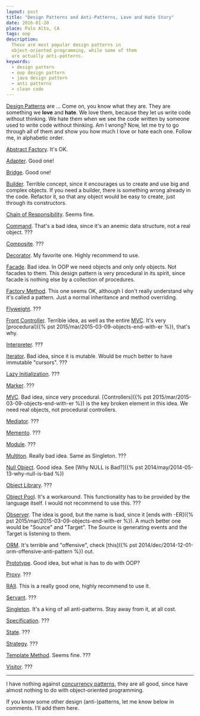 ```yaml
---
layout: post
title: "Design Patterns and Anti-Patterns, Love and Hate Story"
date: 2016-01-20
place: Palo Alto, CA
tags: oop
description:
  These are most popular design patterns in
  object-oriented programming, while some of them
  are actually anti-patterns.
keywords:
  - design pattern
  - oop design pattern
  - java design pattern
  - anti patterns
  - clean code
---
```


[Design Patterns](https://en.wikipedia.org/wiki/Software_design_pattern) are ...
Come on, you know what they are. They are
something we **love** and **hate**. We love them, because they let us
write code without thinking. We hate them when we see the code
written by someone used to write code without thinking. Am I wrong?
Now, let me try to go through all of them and show you how much
I love or hate each one. Follow me, in alphabetic order.

<!--more-->
[<span class='green'>Abstract Factory</span>](https://en.wikipedia.org/wiki/Abstract_factory_pattern).
It's OK.

[<span class='green'>Adapter</span>](https://en.wikipedia.org/wiki/Adapter_pattern).
Good one!

[<span class='green'>Bridge</span>](https://en.wikipedia.org/wiki/Bridge_pattern).
Good one!

[<span class='red'>Builder</span>](https://en.wikipedia.org/wiki/Builder_pattern).
Terrible concept, since it encourages us to create and
use big and complex objects. If you need a builder, there
is something wrong already in the code. Refactor it, so that
any object would be easy to create, just through its constructors.

[<span class='green'>Chain of Responsibility</span>](https://en.wikipedia.org/wiki/Chain_of_responsibility_pattern).
Seems fine.

[<span class='red'>Command</span>](https://en.wikipedia.org/wiki/Command_pattern).
That's a bad idea, since it's an anemic data structure, not
a real object.
???

[<span class=''>Composite</span>](https://en.wikipedia.org/wiki/Composite_pattern).
???

[<span class='green'>Decorator</span>](https://en.wikipedia.org/wiki/Decorator_pattern).
My favorite one. Highly recommend to use.

[<span class='red'>Facade</span>](https://en.wikipedia.org/wiki/Facade_pattern).
Bad idea. In OOP we need objects and only only objects.
Not facades to them. This design pattern is very procedural
in its spirit, since facade is nothing else by a collection
of procedures.

[<span class='orange'>Factory Method</span>](https://en.wikipedia.org/wiki/Factory_method_pattern).
This one seems OK, although I don't really understand
why it's called a pattern. Just a normal inheritance
and method overriding.

[<span class=''>Flyweight</span>](https://en.wikipedia.org/wiki/Flyweight_pattern).
???

[<span class='red'>Front Controller</span>](https://en.wikipedia.org/wiki/Front_controller).
Terrible idea, as well as the entire
[MVC](https://en.wikipedia.org/wiki/Model%E2%80%93view%E2%80%93controller).
It's very [procedural]({% pst 2015/mar/2015-03-09-objects-end-with-er %}), that's why.

[<span class=''>Interpreter</span>](https://en.wikipedia.org/wiki/Interpreter_pattern).
???

[<span class='red'>Iterator</span>](https://en.wikipedia.org/wiki/Iterator_pattern).
Bad idea, since it is mutable. Would be much better
to have immutable "cursors".
???

[<span class=''>Lazy Initialization</span>](https://en.wikipedia.org/wiki/Lazy_initialization).
???

[<span class=''>Marker</span>](https://en.wikipedia.org/wiki/Marker_interface_pattern).
???

[<span class='red'>MVC</span>](https://en.wikipedia.org/wiki/Model%E2%80%93view%E2%80%93controller).
Bad idea, since very procedural. [Controllers]({% pst 2015/mar/2015-03-09-objects-end-with-er %})
is the key broken element in this
idea. We need real objects, not procedural controllers.

[<span class=''>Mediator</span>](https://en.wikipedia.org/wiki/Mediator_pattern).
???

[<span class=''>Memento</span>](https://en.wikipedia.org/wiki/Memento_pattern).
???

[<span class=''>Module</span>](https://en.wikipedia.org/wiki/Module_pattern).
???

[<span class='red'>Multiton</span>](https://en.wikipedia.org/wiki/Multiton_pattern).
Really bad idea. Same as Singleton.
???

[<span class='green'>Null Object</span>](https://en.wikipedia.org/wiki/Null_Object_pattern).
Good idea. See [Why NULL is Bad?]({% pst 2014/may/2014-05-13-why-null-is-bad %})

[<span class=''>Object Library</span>](https://en.wikipedia.org/wiki/Design_pattern_object_library).
???

[<span class='red'>Object Pool</span>](https://en.wikipedia.org/wiki/Object_pool_pattern).
It's a workaround. This functionality has to be provided by
the language itself. I would not recommend to use this.
???

[<span class='orange'>Observer</span>](https://en.wikipedia.org/wiki/Observer_pattern).
The idea is good, but the name is bad, since it
[ends with -ER]({% pst 2015/mar/2015-03-09-objects-end-with-er %}).
A much better one would be "Source" and "Target". The Source
is generating events and the Target is listening to them.

[<span class='orange'>ORM</span>](https://en.wikipedia.org/wiki/Object-relational_mapping).
It's terrible and "offensive", check
[this]({% pst 2014/dec/2014-12-01-orm-offensive-anti-pattern %}) out.

[<span class='orange'>Prototype</span>](https://en.wikipedia.org/wiki/Prototype_pattern).
Good idea, but what is has to do with OOP?

[<span class=''>Proxy</span>](https://en.wikipedia.org/wiki/Proxy_pattern).
???

[<span class='green'>RAII</span>](https://en.wikipedia.org/wiki/Resource_Acquisition_Is_Initialization).
This is a really good one, highly recommend to use it.

[<span class=''>Servant</span>](https://en.wikipedia.org/wiki/Design_pattern_Servant).
???

[<span class='red'>Singleton</span>](https://en.wikipedia.org/wiki/Singleton_pattern).
It's a king of all anti-patterns. Stay away from it, at all cost.

[<span class=''>Specification</span>](https://en.wikipedia.org/wiki/Specification_pattern).
???

[<span class=''>State</span>](https://en.wikipedia.org/wiki/State_pattern).
???

[<span class=''>Strategy</span>](https://en.wikipedia.org/wiki/Strategy_pattern).
???

[<span class='green'>Template Method</span>](https://en.wikipedia.org/wiki/Template_method_pattern).
Seems fine.
???

[<span class=''>Visitor</span>](https://en.wikipedia.org/wiki/Visitor_pattern).
???

<hr/>

I have nothing against [concurrency patterns](https://en.wikipedia.org/wiki/Concurrency_pattern),
they are all <span class="green">good</span>, since
have almost nothing to do with object-oriented programming.

If you know some other design (anti-)patterns, let me know below
in comments. I'll add them here.
